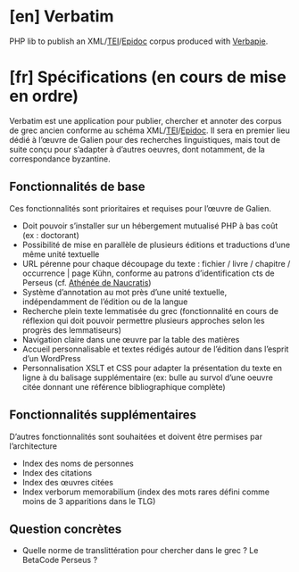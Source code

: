# [en] Verbatim

PHP lib to publish an XML/[TEI](https://tei-c.org/release/doc/tei-p5-doc/en/html/REF-ELEMENTS.html)/[Epidoc](http://epidoc.stoa.org/) corpus produced with [Verbapie]().


# [fr] Spécifications (en cours de mise en ordre)

Verbatim est une application pour publier, chercher et annoter des corpus de grec ancien conforme au schéma XML/[TEI](https://tei-c.org/release/doc/tei-p5-doc/en/html/REF-ELEMENTS.html)/[Epidoc](http://epidoc.stoa.org/). Il sera en premier lieu dédié à l’œuvre de Galien pour des recherches linguistiques, mais tout de suite conçu pour s’adapter à d’autres oeuvres, dont notamment, de la correspondance byzantine.

## Fonctionnalités de base

Ces fonctionnalités sont prioritaires et requises pour l’œuvre de Galien.

* Doit pouvoir s’installer sur un hébergement mutualisé PHP à bas coût (ex : doctorant)
* Possibilité de mise en parallèle de plusieurs éditions et traductions d’une même unité textuelle 
* URL pérenne pour chaque découpage du texte : fichier / livre / chapitre / occurrence | page Kühn, conforme au patrons d’identification cts de Perseus (cf. [Athénée de Naucratis](https://digitalathenaeus.org/))
* Système d’annotation au mot près d’une unité textuelle, indépendamment de l’édition ou de la langue
* Recherche plein texte lemmatisée du grec (fonctionnalité en cours de réflexion qui doit pouvoir permettre plusieurs approches selon les progrès des lemmatiseurs)
* Navigation claire dans une œuvre par la table des matières
* Accueil personnalisable et textes rédigés autour de l’édition dans l’esprit d’un WordPress
* Personnalisation XSLT et CSS pour adapter la présentation du texte en ligne à du balisage supplémentaire (ex: bulle au survol d’une oeuvre citée donnant une référence bibliographique complète)

## Fonctionnalités supplémentaires

D’autres fonctionnalités sont souhaitées et doivent être permises par l’architecture

* Index des noms de personnes
* Index des citations
* Index des œuvres citées
* Index verborum memorabilium (index des mots rares défini comme moins de 3 apparitions dans le TLG)

## Question concrètes

* Quelle norme de translittération pour chercher dans le grec ? Le BetaCode Perseus ?
